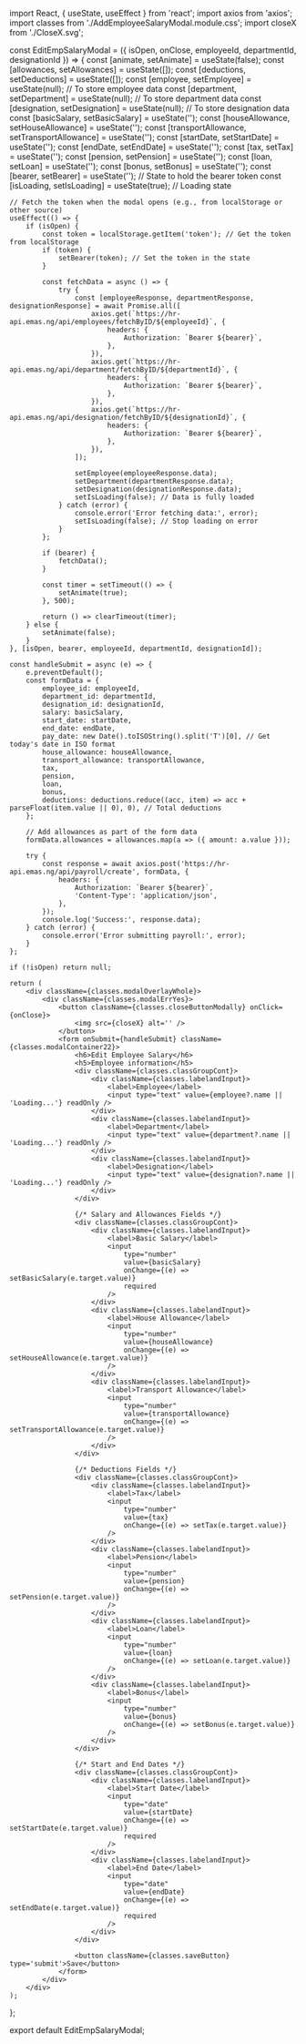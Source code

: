 import React, { useState, useEffect } from 'react';
import axios from 'axios';
import classes from './AddEmployeeSalaryModal.module.css';
import closeX from './CloseX.svg';

const EditEmpSalaryModal = ({ isOpen, onClose, employeeId, departmentId, designationId }) => {
    const [animate, setAnimate] = useState(false);
    const [allowances, setAllowances] = useState([]);
    const [deductions, setDeductions] = useState([]);
    const [employee, setEmployee] = useState(null); // To store employee data
    const [department, setDepartment] = useState(null); // To store department data
    const [designation, setDesignation] = useState(null); // To store designation data
    const [basicSalary, setBasicSalary] = useState('');
    const [houseAllowance, setHouseAllowance] = useState('');
    const [transportAllowance, setTransportAllowance] = useState('');
    const [startDate, setStartDate] = useState('');
    const [endDate, setEndDate] = useState('');
    const [tax, setTax] = useState('');
    const [pension, setPension] = useState('');
    const [loan, setLoan] = useState('');
    const [bonus, setBonus] = useState('');
    const [bearer, setBearer] = useState(''); // State to hold the bearer token
    const [isLoading, setIsLoading] = useState(true); // Loading state

    // Fetch the token when the modal opens (e.g., from localStorage or other source)
    useEffect(() => {
        if (isOpen) {
            const token = localStorage.getItem('token'); // Get the token from localStorage
            if (token) {
                setBearer(token); // Set the token in the state
            }

            const fetchData = async () => {
                try {
                    const [employeeResponse, departmentResponse, designationResponse] = await Promise.all([
                        axios.get(`https://hr-api.emas.ng/api/employees/fetchByID/${employeeId}`, {
                            headers: {
                                Authorization: `Bearer ${bearer}`,
                            },
                        }),
                        axios.get(`https://hr-api.emas.ng/api/department/fetchByID/${departmentId}`, {
                            headers: {
                                Authorization: `Bearer ${bearer}`,
                            },
                        }),
                        axios.get(`https://hr-api.emas.ng/api/designation/fetchByID/${designationId}`, {
                            headers: {
                                Authorization: `Bearer ${bearer}`,
                            },
                        }),
                    ]);

                    setEmployee(employeeResponse.data);
                    setDepartment(departmentResponse.data);
                    setDesignation(designationResponse.data);
                    setIsLoading(false); // Data is fully loaded
                } catch (error) {
                    console.error('Error fetching data:', error);
                    setIsLoading(false); // Stop loading on error
                }
            };

            if (bearer) {
                fetchData();
            }

            const timer = setTimeout(() => {
                setAnimate(true);
            }, 500);

            return () => clearTimeout(timer);
        } else {
            setAnimate(false);
        }
    }, [isOpen, bearer, employeeId, departmentId, designationId]);

    const handleSubmit = async (e) => {
        e.preventDefault();
        const formData = {
            employee_id: employeeId,
            department_id: departmentId,
            designation_id: designationId,
            salary: basicSalary,
            start_date: startDate,
            end_date: endDate,
            pay_date: new Date().toISOString().split('T')[0], // Get today's date in ISO format
            house_allowance: houseAllowance,
            transport_allowance: transportAllowance,
            tax,
            pension,
            loan,
            bonus,
            deductions: deductions.reduce((acc, item) => acc + parseFloat(item.value || 0), 0), // Total deductions
        };

        // Add allowances as part of the form data
        formData.allowances = allowances.map(a => ({ amount: a.value }));

        try {
            const response = await axios.post('https://hr-api.emas.ng/api/payroll/create', formData, {
                headers: {
                    Authorization: `Bearer ${bearer}`,
                    'Content-Type': 'application/json',
                },
            });
            console.log('Success:', response.data);
        } catch (error) {
            console.error('Error submitting payroll:', error);
        }
    };

    if (!isOpen) return null;

    return (
        <div className={classes.modalOverlayWhole}>
            <div className={classes.modalErrYes}>
                <button className={classes.closeButtonModally} onClick={onClose}>
                    <img src={closeX} alt='' />
                </button>
                <form onSubmit={handleSubmit} className={classes.modalContainer22}>
                    <h6>Edit Employee Salary</h6>
                    <h5>Employee information</h5>
                    <div className={classes.classGroupCont}>
                        <div className={classes.labelandInput}>
                            <label>Employee</label>
                            <input type="text" value={employee?.name || 'Loading...'} readOnly />
                        </div>
                        <div className={classes.labelandInput}>
                            <label>Department</label>
                            <input type="text" value={department?.name || 'Loading...'} readOnly />
                        </div>
                        <div className={classes.labelandInput}>
                            <label>Designation</label>
                            <input type="text" value={designation?.name || 'Loading...'} readOnly />
                        </div>
                    </div>

                    {/* Salary and Allowances Fields */}
                    <div className={classes.classGroupCont}>
                        <div className={classes.labelandInput}>
                            <label>Basic Salary</label>
                            <input
                                type="number"
                                value={basicSalary}
                                onChange={(e) => setBasicSalary(e.target.value)}
                                required
                            />
                        </div>
                        <div className={classes.labelandInput}>
                            <label>House Allowance</label>
                            <input
                                type="number"
                                value={houseAllowance}
                                onChange={(e) => setHouseAllowance(e.target.value)}
                            />
                        </div>
                        <div className={classes.labelandInput}>
                            <label>Transport Allowance</label>
                            <input
                                type="number"
                                value={transportAllowance}
                                onChange={(e) => setTransportAllowance(e.target.value)}
                            />
                        </div>
                    </div>

                    {/* Deductions Fields */}
                    <div className={classes.classGroupCont}>
                        <div className={classes.labelandInput}>
                            <label>Tax</label>
                            <input
                                type="number"
                                value={tax}
                                onChange={(e) => setTax(e.target.value)}
                            />
                        </div>
                        <div className={classes.labelandInput}>
                            <label>Pension</label>
                            <input
                                type="number"
                                value={pension}
                                onChange={(e) => setPension(e.target.value)}
                            />
                        </div>
                        <div className={classes.labelandInput}>
                            <label>Loan</label>
                            <input
                                type="number"
                                value={loan}
                                onChange={(e) => setLoan(e.target.value)}
                            />
                        </div>
                        <div className={classes.labelandInput}>
                            <label>Bonus</label>
                            <input
                                type="number"
                                value={bonus}
                                onChange={(e) => setBonus(e.target.value)}
                            />
                        </div>
                    </div>

                    {/* Start and End Dates */}
                    <div className={classes.classGroupCont}>
                        <div className={classes.labelandInput}>
                            <label>Start Date</label>
                            <input
                                type="date"
                                value={startDate}
                                onChange={(e) => setStartDate(e.target.value)}
                                required
                            />
                        </div>
                        <div className={classes.labelandInput}>
                            <label>End Date</label>
                            <input
                                type="date"
                                value={endDate}
                                onChange={(e) => setEndDate(e.target.value)}
                                required
                            />
                        </div>
                    </div>

                    <button className={classes.saveButton} type='submit'>Save</button>
                </form>
            </div>
        </div>
    );
};

export default EditEmpSalaryModal;

